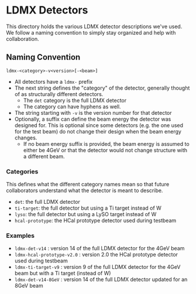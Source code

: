# LDMX Detectors
This directory holds the various LDMX detector descriptions we've used.
We follow a naming convention to simply stay organized and help with
collaboration.

## Naming Convention
`ldmx-<category>-v<version>[-<beam>]`

- All detectors have a `ldmx-` prefix
- The next string defines the "category" of the detector, generally
  thought of as structurally different detectors.
  - The `det` category is the full LDMX detector
  - The category can have hyphens as well.
- The string starting with `-v` is the version number for that detector
- Optionally, a suffix can define the beam energy the detector was
  designed for. This is optional since some detectors (e.g. the one
  used for the test beam) do not change their design when the beam
  energy changes.
  - If no beam energy suffix is provided, the beam energy is assumed
    to either be 4GeV or that the detector would not change structure
    with a different beam.

### Categories
This defines what the different category names mean so that future
collaborators understand what the detector is meant to describe.
- `det`: the full LDMX detector
- `ti-target`: the full detector but using a Ti target instead of W
- `lyso`: the full detector but using a LySO target instead of W
- `hcal-prototype`: the HCal prototype detector used during testbeam

### Examples
- `ldmx-det-v14` : version 14 of the full LDMX detector for the 4GeV beam
- `ldmx-hcal-prototype-v2.0` : version 2.0 the HCal prototype detector used during testbeam
- `ldmx-ti-target-v9` : version 9 of the full LDMX detector for the 4GeV beam but with a Ti target (instead of W)
- `ldmx-det-v14-8GeV` : version 14 of the full LDMX detector updated for an 8GeV beam
